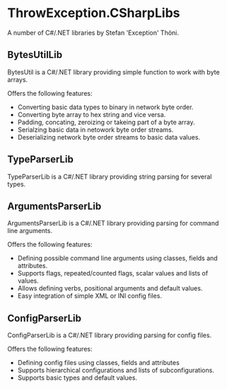 ﻿# ThrowException.CSharpLibs

A number of C#/.NET libraries by Stefan 'Exception' Thöni.

## BytesUtilLib

BytesUtil is a C#/.NET library providing simple function to work with byte arrays.

Offers the following features:

* Converting basic data types to binary in network byte order.
* Converting byte array to hex string and vice versa.
* Padding, concating, zeroizing or takeing part of a byte array.
* Serialzing basic data in netowork byte order streams.
* Deserializing network byte order streams to basic data values.

## TypeParserLib

TypeParserLib is a C#/.NET library providing string parsing for several types.

## ArgumentsParserLib

ArgumentsParserLib is a C#/.NET library providing parsing for command line arguments.

Offers the following features:

* Defining possible command line arguments using classes, fields and attributes.
* Supports flags, repeated/counted flags, scalar values and lists of values.
* Allows defining verbs, positional arguments and default values.
* Easy integration of simple XML or INI config files.

## ConfigParserLib

ConfigParserLib is a C#/.NET library providing parsing for config files.

Offers the following features:

* Defining config files using classes, fields and attributes
* Supports hierarchical configurations and lists of subconfigurations.
* Supports basic types and default values.

